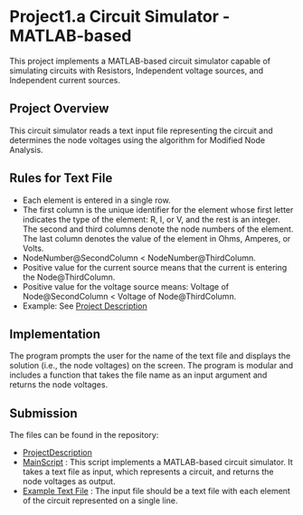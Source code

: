# Project1.a Circuit Simulator - MATLAB-based

This project implements a MATLAB-based circuit simulator capable of simulating circuits with Resistors, Independent voltage sources, and Independent current sources.

## Project Overview
This circuit simulator reads a text input file representing the circuit and determines the node voltages using the algorithm for Modified Node Analysis.

## Rules for Text File
- Each element is entered in a single row.
- The first column is the unique identifier for the element whose first letter indicates the type of the element: R, I, or V, and the rest is an integer. The second and third columns denote the node numbers of the element. The last column denotes the value of the element in Ohms, Amperes, or Volts.
- NodeNumber@SecondColumn < NodeNumber@ThirdColumn.
- Positive value for the current source means that the current is entering the Node@ThirdColumn.
- Positive value for the voltage source means: Voltage of Node@SecondColumn < Voltage of Node@ThirdColumn.
- Example: See [Project Description](Project1a.pdf)


## Implementation
The program prompts the user for the name of the text file and displays the solution (i.e., the node voltages) on the screen. The program is modular and includes a function that takes the file name as an input argument and returns the node voltages.

## Submission
The files can be found in the repository:
- [ProjectDescription](Project1a.pdf)
- [MainScript](myscript.m) : This script implements a MATLAB-based circuit simulator. It takes a text file as input, which represents a circuit, and returns the node voltages as output.
- [Example Text File](tcct1.txt) : The input file should be a text file with each element of the circuit represented on a single line.

